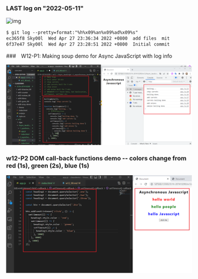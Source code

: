 ### LAST log on "2022-05-11"

![img]()

```
$ git log --pretty=format:"%h%x09%an%x09%ad%x09%s"
ec365f8 Sky00l  Wed Apr 27 23:36:34 2022 +0800  add files  mit
6f37e47 Sky00l  Wed Apr 27 23:28:51 2022 +0800  Initial commit 
```

###　W12-P1: Making soup demo for Async JavaScript with log info 

![img](w12-p1.png)

### w12-P2 DOM call-back functions demo -- colors change from red (1s), green (2s), blue (1s)

![img](w12-p2.png)
